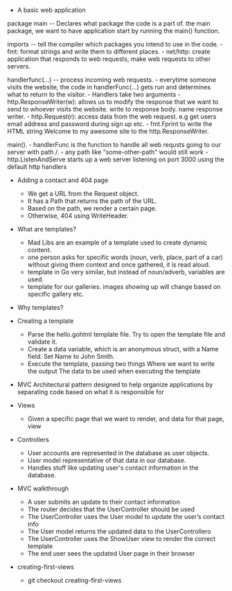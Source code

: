 
* A basic web application

package main -- Declares what package the code is a part of. the main package, we want to have application start by running the main() function.

imports -- tell the compiler which packages you intend to use in the code. 
    - fmt: format strings and write them to different places. 
    - net/http: create application that responds to web requests, make web requests to other servers.

handlerfunc(...) -- process incoming web requests. 
    - everytime someone visits the website, the code in handlerFunc(...) gets run and determines what to return to the visitor. 
    - Handlers take two arguments 
        - http.ResponseWriter(w): allows us to modify the response that we want to send to whoever visits the website. write to response body. name response writer.
        - http.Request(r): access data from the web request. e.g get users email address and password during sign up etc.
    - fmt.Fprint to write the HTML string Welcome to my awesome site to the http.ResponseWriter.

main().
    - handlerFunc is the function to handle all web requsts going to our server with path /.
    - any path like "some-other-path" would still work
    - http.ListenAndServe starts up a web server listening on port 3000 using the default http handlers


* Adding a contact and 404 page
    - We get a URL from the Request object. 
    - It has a Path that returns the path of the URL. 
    - Based on the path, we render a certain page. 
    - Otherwise, 404 using WriteHeader.

* What are templates?
    - Mad Libs are an example of a template used to create dynamic content.
    - one person asks for specific words (noun, verb, place, part of a car) without giving them context and once gathered, it is read aloud.
    - template in Go very similar, but instead of noun/adverb, variables are used.
    - template for our galleries. images showing up will change based on specific gallery etc.

* Why templates?

* Creating a template
    - Parse the hello.gohtml template file. Try to open the template file and validate it.
    - Create a data variable, which is an anonymous struct, with a Name field. Set Name to John Smith.
    - Execute the template, passing two things
        Where we want to write the output
        The data to be used when executing the template

* MVC
    Architectural pattern designed to help organize applications by separating code based on what it is responsible for

* Views
    - Given a specific page that we want to render, and data for that page, view

* Controllers
    - User accounts are represented in the database as user objects.
    - User model representative of that data in our database.
    - Handles stuff like updating user's contact information in the database.

* MVC walkthrough
    - A user submits an update to their contact information
    - The router decides that the UserController should be used
    - The UserController uses the User model to update the user’s contact info
    - The User model returns the updated data to the UserControllero
    - The UserController uses the ShowUser view to render the correct template
    - The end user sees the updated User page in their browser

* creating-first-views
    - git checkout creating-first-views








